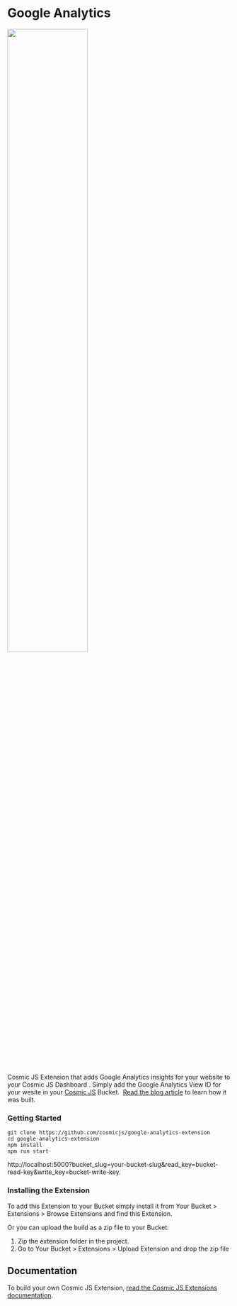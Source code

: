 # Google Analytics
<img width="60%" src="https://cosmic-s3.imgix.net/9f020480-4e06-11e8-a93b-53f87b16357a-download.jpg" />

Cosmic JS Extension that adds Google Analytics insights for your website to your Cosmic JS Dashboard . Simply add the Google Analytics View ID for your wesite in your [Cosmic JS](https://cosmicjs.com) Bucket.  [Read the blog article](https://cosmicjs.com/articles/google-analytics-extension-jgntlka0) to learn how it was built.
### Getting Started
```
git clone https://github.com/cosmicjs/google-analytics-extension
cd google-analytics-extension
npm install
npm run start
```
http://localhost:5000?bucket_slug=your-bucket-slug&read_key=bucket-read-key&write_key=bucket-write-key.

### Installing the Extension
To add this Extension to your Bucket simply install it from Your Bucket > Extensions > Browse Extensions and find this Extension.

Or you can upload the build as a zip file to your Bucket:
1. Zip the extension folder in the project.
2. Go to Your Bucket > Extensions > Upload Extension and drop the zip file
## Documentation
To build your own Cosmic JS Extension, [read the Cosmic JS Extensions documentation](https://cosmicjs.com/docs/extensions).
